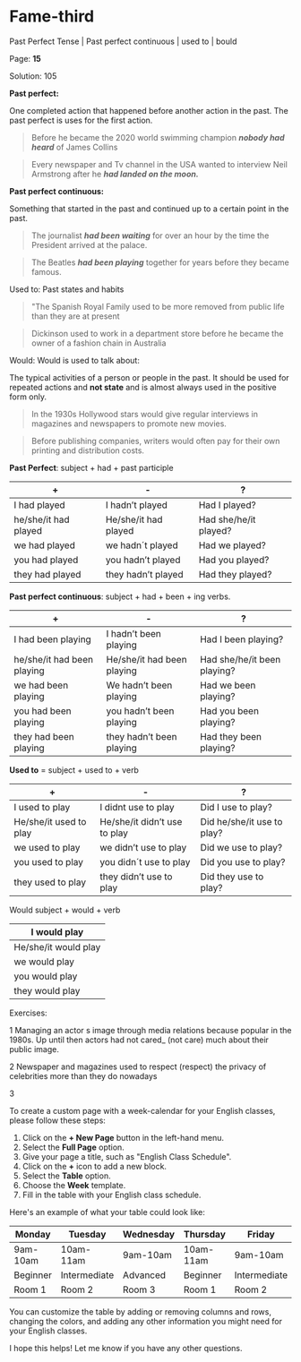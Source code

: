 # Fame-third

Past Perfect Tense | Past perfect continuous | used to  | bould

Page: **15**

Solution: 105

**Past perfect:** 

One completed action that happened before another action in the past. The past perfect is uses for the first action.

> Before he became the 2020 world swimming champion ***nobody had heard*** of James Collins
> 

> Every newspaper and Tv channel in the USA wanted to interview Neil Armstrong after he ***had landed on the moon.***
> 

**Past perfect continuous:**

Something that started in the past and continued up to a certain point in the past.

> The journalist ***had been waiting*** for over an hour by the time the President arrived at the palace.
> 

> The Beatles ***had been playing*** together for years before they became famous.
> 

Used to: Past states and habits

> "The Spanish Royal Family used to be more removed from public life than they are at present
> 

> Dickinson used to work in a department store before he became the owner of a fashion chain in Australia
> 

Would: Would is used to talk about:

The typical activities of a person or people in the past. It should be used for repeated actions and **not state** and is almost always used in the positive form only.

> In the 1930s Hollywood stars would give regular interviews in magazines and newspapers to promote new movies.
> 

> Before publishing companies, writers would often pay for their own printing and distribution costs.
> 

**Past Perfect**: subject + had + past participle

| + | - | ? |
| --- | --- | --- |
| I had played | I hadn’t played | Had I played? |
| he/she/it had played | He/she/it had played | Had she/he/it played? |
| we had played | we hadn´t played | Had we played? |
| you had played | you hadn’t played | Had you played? |
| they had played | they hadn’t played | Had they played? |

**Past perfect continuous**: subject + had + been + ing verbs.

| + | - | ? |
| --- | --- | --- |
| I had been playing | I hadn’t been playing | Had I been playing? |
| he/she/it had been playing | He/she/it had been playing | Had she/he/it been playing? |
| we had been playing | We hadn’t been playing | Had we been playing? |
| you had been playing | you hadn’t been playing | Had you been playing? |
| they had been playing  | they hadn’t been playing | Had they been playing? |

**Used to** = subject + used to + verb

| + | - | ? |
| --- | --- | --- |
| I used to play | I didnt use to play | Did I use to play? |
| He/she/it used to play | He/she/it didn’t use to play | Did he/she/it use to play? |
| we used to play | we didn’t use to play | Did we use to play? |
| you used to play | you didn´t  use to play | Did you use to play? |
| they used to play | they didn’t use to play | Did they use to play? |

Would subject + would + verb

| I would play |
| --- |
| He/she/it would play |
| we would play |
| you would play |
| they would play |

Exercises:

1 Managing an actor s image through media relations because popular in the 1980s. Up until then actors had not cared_ (not care) much about their public image.

2 Newspaper and magazines   used to respect        (respect)  the privacy of celebrities more than they do nowadays

3

To create a custom page with a week-calendar for your English classes, please follow these steps:

1. Click on the **+ New Page** button in the left-hand menu.
2. Select the **Full Page** option.
3. Give your page a title, such as "English Class Schedule".
4. Click on the **+** icon to add a new block.
5. Select the **Table** option.
6. Choose the **Week** template.
7. Fill in the table with your English class schedule.

Here's an example of what your table could look like:

| Monday | Tuesday | Wednesday | Thursday | Friday |
| --- | --- | --- | --- | --- |
| 9am-10am | 10am-11am | 9am-10am | 10am-11am | 9am-10am |
| Beginner | Intermediate | Advanced | Beginner | Intermediate |
| Room 1 | Room 2 | Room 3 | Room 1 | Room 2 |

You can customize the table by adding or removing columns and rows, changing the colors, and adding any other information you might need for your English classes.

I hope this helps! Let me know if you have any other questions.